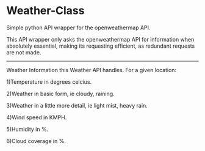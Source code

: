 # Weather-Class

Simple python API wrapper for the openweathermap API.

This API wrapper only asks the openweathermap API for information when
absolutely essential, making its requesting efficient, as redundant requests
are not made.

-----------------------------------------------------------------------------

Weather Information this Weather API handles.
For a given location:


1)Temperature in degrees celcius.

2)Weather in basic form, ie cloudy, raining.

3)Weather in a little more detail, ie light mist, heavy rain.

4)Wind speed in KMPH.

5)Humidity in %.

6)Cloud coverage in %.
